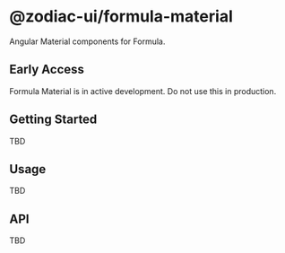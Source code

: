 # @zodiac-ui/formula-material

Angular Material components for Formula.

## Early Access

Formula Material is in active development. Do not use this in production.

## Getting Started

TBD

## Usage

TBD

## API

TBD
